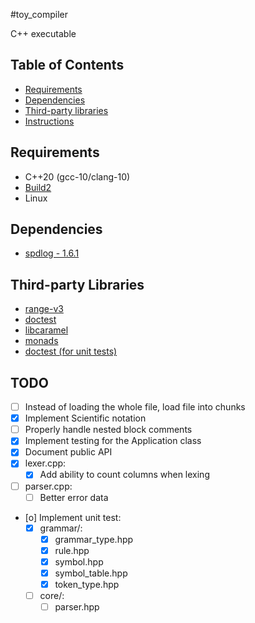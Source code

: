 #toy_compiler

C++ executable

## Table of Contents

* [Requirements](#Requirements)
* [Dependencies](#Dependencies)
* [Third-party libraries](#Third-party-libraries)
* [Instructions](#Instructions)

## Requirements

* C++20 (gcc-10/clang-10)
* [Build2](https://build2.org/)
* Linux

## Dependencies

* [spdlog - 1.6.1](https://github.com/gabime/spdlog)

## Third-party Libraries

* [range-v3](https://github.com/ericniebler/range-v3)
* [doctest](https://github.com/onqtam/doctest)
* [libcaramel](https://github.com/Wmbat/libcaramel)
* [monads](https://github.com/Wmbat/monads)
* [doctest (for unit tests)](https://github.com/onqtam/doctest)

## TODO

* [ ] Instead of loading the whole file, load file into chunks
* [X] Implement Scientific notation
* [ ] Properly handle nested block comments
* [X] Implement testing for the Application class
* [X] Document public API
* [X] lexer.cpp:
   * [X] Add ability to count columns when lexing
* [ ] parser.cpp:
   * [ ] Better error data
* [o] Implement unit test:
   * [X] grammar/:
      * [X] grammar_type.hpp
      * [X] rule.hpp
      * [X] symbol.hpp
      * [X] symbol_table.hpp
      * [X] token_type.hpp
   * [ ] core/:
      * [ ] parser.hpp
